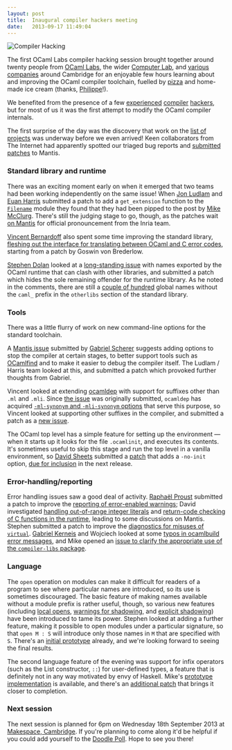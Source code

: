 ```yaml
---
layout: post
title:  Inaugural compiler hackers meeting
date:   2013-09-17 11:49:04
---
```


![Compiler Hacking](/compiler-hacking/imgs/2013-09-17.jpg)

The first OCaml Labs compiler hacking session brought together around twenty people from [OCaml Labs][ocamllabs], the wider [Computer Lab][computer-lab], and [various][citrix] [companies][arm] around Cambridge for an enjoyable few hours learning about and improving the OCaml compiler toolchain, fuelled by [pizza][cherry-box] and home-made ice cream (thanks, [Philippe][philippe]!).

We benefited from the presence of a few [experienced][xclerc] [compiler][meyer] [hackers][leo], but for most of us it was the first attempt to modify the OCaml compiler internals.

The first surprise of the day was the discovery that work on the [list of projects][things-to-work-on] was underway before we even arrived!  Keen collaborators from The Internet had apparently spotted our triaged bug reports and [submitted][mantis-4323] [patches][mantis-4737] to Mantis.

### Standard library and runtime

There was an exciting moment early on when it emerged that two teams had been working independently on the same issue!  When [Jon Ludlam][ludlam] and [Euan Harris][euan] submitted a patch to add a `get_extension` function to the [`Filename`][filename-module] module they found that they had been pipped to the post by [Mike McClurg][mmclurg].  There's still the judging stage to go, though, as the patches wait [on Mantis][mantis-5807] for official pronouncement from the Inria team. 

[Vincent Bernardoff][vbmithr] also spent some time improving the standard library, [fleshing out the interface for translating between OCaml and C error codes][mantis-4919], starting from a patch by Goswin von Brederlow.

[Stephen Dolan][stedolan] looked at a [long-standing issue][mantis-1956] with names exported by the OCaml runtime that can clash with other libraries, and submitted a patch which hides the sole remaining offender for the runtime library.  As he noted in the comments, there are still a [couple of hundred][exported-names] global names without the `caml_` prefix in the `otherlibs` section of the standard library.

### Tools

There was a little flurry of work on new command-line options for the standard toolchain.

A [Mantis issue][mantis-6102] submitted by [Gabriel Scherer][gabriel] suggests adding options to stop the compiler at certain stages, to better support tools such as [OCamlfind][ocamlfind] and to make it easier to debug the compiler itself.  The Ludlam / Harris team looked at this, and submitted a patch which provoked further thoughts from Gabriel.

Vincent looked at extending [ocamldep][ocamldep] with support for suffixes other than `.ml` and `.mli`.  Since [the issue][mantis-3725] was originally submitted, `ocamldep` has acquired [`-ml-synonym` and `-mli-synonym` options][ml-synonym] that serve this purpose, so Vincent looked at supporting other suffixes in the compiler, and submitted a patch as a [new issue][mantis-6110].

The OCaml top level has a simple feature for setting up the environment —  when it starts up it looks for the file `.ocamlinit`, and executes its contents.  It's sometimes useful to skip this stage and run the top level in a vanilla environment, so [David Sheets][sheets] submitted a [patch][mantis-6071] that adds a `-no-init` option, [due for inclusion][no-init-changes] in the next release.

### Error-handling/reporting

Error handling issues saw a good deal of activity.  [Raphaël Proust][raphaël] submitted a patch to improve the [reporting of error-enabled warnings][mantis-6112]; David investigated [handling out-of-range integer literals][mantis-3582] and [return-code checking of C functions in the runtime][mantis-5350], leading to some discussions on Mantis.  Stephen submitted a patch to improve the [diagnostics for misuses of `virtual`][mantis-6182].  [Gabriel Kerneis][kerneis] and Wojciech looked at some [typos in ocamlbuild error messages][mantis-6109], and Mike opened an [issue to clarify the appropriate use of the `compiler-libs` package][mantis-6108].

### Language

The `open` operation on modules can make it difficult for readers of a program to see where particular names are introduced, so its use is sometimes discouraged.  The basic feature of making names available without a module prefix is rather useful, though, so various new features (including [local opens][local-open], [warnings for shadowing][open-warnings], and [explicit shadowing][open-bang]) have been introduced to tame its power. Stephen looked at adding a further feature, making it possible to open modules under a particular signature, so that `open M : S` will introduce only those names in `M` that are specified with `S`.  There's an [initial prototype][open-sig-tree] already, and we're looking forward to seeing the final results.

The second language feature of the evening was support for infix operators (such as the List constructor, `::`) for user-defined types, a feature that is definitely not in any way motivated by envy of Haskell.  Mike's [prototype implementation][infix-constructor-tree] is available, and there's an [additional patch][infix-pull-request] that brings it closer to completion.


### Next session

The next session is planned for 6pm on Wednesday 18th September 2013 at
[Makespace, Cambridge][makespace].  If you're planning to come along it'd be
helpful if you could add yourself to the [Doodle Poll][doodle].  Hope to see
you there!

[makespace]: http://makespace.org/
[doodle]: http://doodle.com/k6y2tiihkrb5vuw4

[raphaël]: http://www.cl.cam.ac.uk/~rp452/
[vbmithr]: http://github.com/vbmithr
[ludlam]: https://github.com/jonludlam
[euan]: http://www.cl.cam.ac.uk/projects/ocamllabs/people/euan.html
[mmclurg]: https://github.com/mcclurmc/
[sheets]: https://github.com/dsheets
[kerneis]: http://www.cl.cam.ac.uk/~gk338/
[meyer]: http://danmey.org/
[stedolan]: https://github.com/stedolan
[leo]: http://lpw25.net/
[xclerc]: http://www.x9c.fr/
[philippe]: http://philippewang.info/CL/
[gabriel]: http://gallium.inria.fr/~scherer/

[arm]: http://www.arm.com/
[citrix]: http://www.citrix.com/
[ocamllabs]: http://www.cl.cam.ac.uk/projects/ocamllabs/
[computer-lab]: http://www.cl.cam.ac.uk
[open-sig-tree]: https://github.com/lpw25/ocaml/tree/signatured-open
[local-open]: http://caml.inria.fr/pub/docs/manual-ocaml-4.00/manual021.html#toc77
[open-warnings]: https://github.com/ocaml/ocaml/commit/f51bc04b55fbe22533f1075193dd3b2e52721f15
[open-bang]: https://github.com/ocaml/ocaml/commit/a3b1c67fffd7de640ee9a0791f1fd0fad965b867
[bat-pervasives]: http://ocaml-batteries-team.github.io/batteries-included/hdoc2/BatPervasives.html#6_Fundamentalfunctionsandoperators
[ml-synonym]: http://caml.inria.fr/pub/docs/manual-ocaml/depend.html#sec288
[intf-suffix]: https://github.com/ocaml/ocaml/blob/master/man/ocamlopt.m#L280,L283
[ocamldep]: http://caml.inria.fr/pub/docs/manual-ocaml/depend.html
[ocamlfind]: http://projects.camlcity.org/projects/findlib.html
[mantis-6109]: http://caml.inria.fr/mantis/view.php?id=6109
[mantis-3725]: http://caml.inria.fr/mantis/view.php?id=3725
[mantis-6110]: http://caml.inria.fr/mantis/view.php?id=6110
[mantis-4919]: http://caml.inria.fr/mantis/view.php?id=4919
[mantis-1956]: http://caml.inria.fr/mantis/view.php?id=1956
[mantis-5807]: http://caml.inria.fr/mantis/view.php?id=5807
[mantis-6102]: http://caml.inria.fr/mantis/view.php?id=6102
[mantis-6071]: http://caml.inria.fr/mantis/view.php?id=6071
[mantis-6112]: http://caml.inria.fr/mantis/view.php?id=6112
[mantis-3582]: http://caml.inria.fr/mantis/view.php?id=3582
[mantis-6182]: http://caml.inria.fr/mantis/view.php?id=6182
[mantis-6108]: http://caml.inria.fr/mantis/view.php?id=6108
[mantis-4323]: http://caml.inria.fr/mantis/view.php?id=4323
[mantis-4737]: http://caml.inria.fr/mantis/view.php?id=4737
[mantis-5350]: http://caml.inria.fr/mantis/view.php?id=5350
[exported-names]: https://gist.github.com/stedolan/6115403
[filename-module]: http://caml.inria.fr/pub/docs/manual-ocaml/libref/Filename.html
[cherry-box]: http://www.cherryboxpizza.co.uk
[things-to-work-on]: https://github.com/ocamllabs/compiler-hacking/wiki/Things-to-work-on
[no-init-changes]: https://github.com/ocaml/ocaml/blob/fadcc73c50b89ca80ecc11131c9a23dbd2c1e67a/Changes#L35
[infix-pull-request]: https://github.com/mcclurmc/ocaml/pull/1
[infix-constructor-tree]: https://github.com/mcclurmc/ocaml/tree/infix-constructors